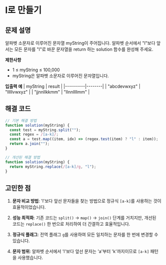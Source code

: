 # l로 만들기

## 문제 설명

알파벳 소문자로 이루어진 문자열 myString이 주어집니다. 알파벳 순서에서 "l"보다 앞서는 모든 문자를 "l"로 바꾼 문자열을 return 하는 solution 함수를 완성해 주세요.

**제한사항**

- 1 ≤ myString ≤ 100,000
- myString은 알파벳 소문자로 이루어진 문자열입니다.

**입출력 예**
| myString | result |
|----------|--------|
| "abcdevwxyz" | "lllllvwxyz" |
| "jjnnllkkmm" | "llnnllllmm" |

## 해결 코드

```javascript
// 기본 해결 방법
function solution(myString) {
  const test = myString.split("");
  const regex = /[a-k]/;
  const a = test.map((item, idx) => (regex.test(item) ? "l" : item));
  return a.join("");
}

// 개선된 해결 방법
function solution(myString) {
  return myString.replace(/[a-k]/g, "l");
}
```

## 고민한 점

1. **문자 비교 방법**: 'l'보다 앞선 문자들을 찾는 방법으로 정규식 `[a-k]`를 사용하는 것이 효율적이었습니다.

2. **성능 최적화**: 기존 코드는 `split()` → `map()` → `join()` 단계를 거치지만, 개선된 코드는 `replace()` 한 번으로 처리하여 더 간결하고 효율적입니다.

3. **정규식 플래그**: 전역 플래그 `g`를 사용하여 모든 일치하는 문자를 한 번에 변경할 수 있습니다.

4. **문자 범위**: 알파벳 순서에서 'l'보다 앞선 문자는 'a'부터 'k'까지이므로 `[a-k]` 패턴을 사용했습니다.
